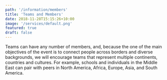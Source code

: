 ```yaml
---
path: '/information/members'
title: 'Teams and Members'
date: 2018-11-28T15:15:26+10:00
image: '/services/default.png'
featured: true
draft: false
---
```


Teams can have any number of members, and, because the one of the main objectives of the event is to connect people across borders and diverse backgrounds, we will encourage teams that represent multiple continents, countries and cultures. For example, schools and individuals in the Middle East can pair with peers in North America, Africa, Europe, Asia, and South America.